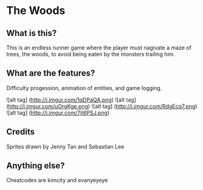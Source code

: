 # The Woods

## What is this?
This is an endless runner game where the player must nagivate a maze of trees, the woods, to avoid being eaten by the monsters trailing him. 

## What are the features?
Difficulty progession, animation of entities, and game logging. 

![alt tag] (http://i.imgur.com/1qDPaQA.png)
![alt tag] (http://i.imgur.com/uOrgKge.png)
![alt tag] (http://i.imgur.com/RdgEcq7.png)
![alt tag] (http://i.imgur.com/7it6PSJ.png)

## Credits
Sprites drawn by Jenny Tan and Sebastian Lee 

## Anything else?
Cheatcodes are kimcity and evanyeyeye
